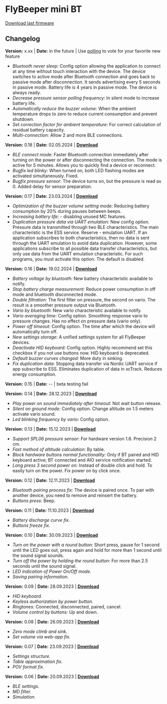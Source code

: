# FlyBeeper mini BT

<a btn href="https://flybeeper.com/minibt/app_update.0.18.bin" download>Download last firmware</a>

## Changelog

**Version:** x.xx | **Date:** in the future | Use [polling](https://t.me/flybeeperchat/32) to vote for your favorite new feature

- _Bluetooth never sleep:_ Config option allowing the application to connect at any time without touch interaction with the device. The device switches to active mode after Bluetooth connection and goes back to passive mode after disconnection. It sends advertising every 5 seconds in passive mode. Battery life is 4 years in passive mode. The device is always ready.
- _Decrease pressure sensor polling frequency:_ In silent mode to increase battery life.
- _Automatically reduce the buzzer volume:_ When the ambient temperature drops to zero to reduce current consumption and prevent shutdown.
- _Set correction factor for ambient temperature:_ For correct calculation of residual battery capacity.
- _Multi-connection:_ Allow 2 and more BLE connections.

**Version:** 0.18 | **Date:** 02.05.2024 | [**Download**](https://flybeeper.com/minibt/app_update.0.18.bin)

- _BLE connect mode:_ Faster Bluetooth connection immediately after turning on the power or after disconnecting the connection. The mode is active for 5 minutes. Allows you to quickly find a device or reconnect.
- _Bugfix led blinky:_ When turned on, both LED flashing modes are activated simultaneously. Fixed.
- _Bugfix pressure sensor:_ The device turns on, but the pressure is read as 0. Added delay for sensor preparation.

**Version:** 0.17 | **Date:** 23.03.2024 | [**Download**](https://flybeeper.com/minibt/app_update.0.17.bin)

- _Optimization of the buzzer volume setting mode:_ Reducing battery consumption by 20% during pauses between beeps.
- _Increasing battery life:_ - disabling unused MC features.
- _Duplication pressure data via UART emulation:_ New config option. Pressure data is transmitted through two BLE characteristics. The main characteristic is the ESS service. Reserve - emulation UART. If an application subscribes to both characteristics, then no data is sent through the UART emulation to avoid data duplication. However, some applications subscribe to all possible data transfer characteristics, but only use data from the UART emulation characteristic. For such programs, you must activate this option. The default is disabled.

**Version:** 0.16 | **Date:** 19.02.2024 | [**Download**](https://flybeeper.com/minibt/app_update.0.16.bin)

- _Battery voltage by bluetooth:_ New battery characteristic available to notify.
- _Stop battery charge measurement:_ Reduce power consumption in off mode and bluetooth disconnected mode.
- _Double filtration:_ The first filter on pressure, the second on vario. The result is a smoother pressure output via Bluetooth.
- _Vario by bluetooth:_ New vario characteristic available to notify.
- _Vario averaging time:_ Config option. Smoothing response vario to pressure changes. Has no effect on pressure data (vario only).
- _Power off timeout:_ Config option. The time after which the device will automatically turn off.
- _New settings storage:_ A unified settings system for all FlyBeeper devices.
- _Deactivate HID keyboard:_ Config option. Highly recommend set this checkbox if you not use buttons now. HID keyboard is deprecated.
- _Default buzzer curves changed:_ More duty in sinking.
- _Fix duplication data:_ Stopping data transfer via Nordic UART service if app subscribe to ESS. Eliminates duplication of data in xcTrack. Reduces energy consumption.

**Version:** 0.15 | **Date:** -- | beta testing fail

**Version:** 0.14 | **Date:** 28.12.2023 | [**Download**](https://flybeeper.com/minibt/app_update.0.14.bin)

- _Play power on sound immediately after timeout:_ Not wait button release.
- _Silent on ground mode:_ Config option. Change altitude on 1.5 meters activate vario sound.
- _Led blinking frequency by vario:_ Config option.

**Version:** 0.13 | **Date:** 15.12.2023 | [**Download**](https://flybeeper.com/minibt/app_update.0.13.bin)

- _Support SPL06 pressure sensor:_ For hardware version 1.6. Precision 2 cm.
- _Fast method of altitude calculation:_ By table.
- _Block hardware buttons normal functionality:_ Only if BT paired and HID keyboard active; BT connected and AIO service notification started.
- _Long press 3 second power on:_ Instead of double click and hold. To easily turn on the power. Fix power on by click once.

**Version:** 0.12 | **Date:** 12.11.2023 | [**Download**](https://flybeeper.com/minibt/app_update.0.12.bin)

- _Bluetooth pairing process fix:_ The device is paired once. To pair with another device, you need to remove and reinsert the battery.
- _Buttons press:_ Beep.

**Version:** 0.11 | **Date:** 11.10.2023 | [**Download**](https://flybeeper.com/minibt/app_update.0.11.bin)

- _Battery discharge curve fix._
- _Buttons freeze fix._

**Version:** 0.10 | **Date:** 30.09.2023 | [**Download**](https://flybeeper.com/minibt/app_update.0.10.bin)

- _Turn on the power with a round button:_ Short press, pause for 1 second until the LED goes out, press again and hold for more than 1 second until the sound signal sounds.
- _Turn off the power by holding the round button:_ For more than 2.5 seconds until the sound signal.
- _LED indication of Power On/Off mode._
- _Saving pairing information._

**Version:** 0.09 | **Date:** 28.09.2023 | [**Download**](https://flybeeper.com/minibt/app_update.0.9.bin)

- _HID keyboard._
- _Keyless authorization by power button._
- _Ringtones:_ Connected, disconnected, paired, cancel.
- _Volume control by buttons:_ Up and down.

**Version:** 0.08 | **Date:** 26.09.2023 | [**Download**](https://flybeeper.com/minibt/app_update.0.8.bin)

- _Zero mode climb and sink._
- _Set volume via web-app fix._

**Version:** 0.07 | **Date:** 23.09.2023 | [**Download**](https://flybeeper.com/minibt/app_update.0.7.bin)

- _Settings structure._
- _Table approximation fix._
- _POV format fix._

**Version:** 0.06 | **Date:** 20.09.2023 | [**Download**](https://flybeeper.com/minibt/app_update.0.6.bin)

- _BLE settings._
- _MD filter._
- _Simulation._
